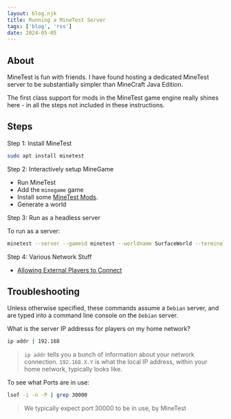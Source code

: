 ```yaml
---
layout: blog.njk
title: Running a MineTest Server
tags: ['blog', 'rss']
date: 2024-05-05
---
```


## About

MineTest is fun with friends. I have found hosting a dedicated MineTest server to be substantially simpler than MineCraft Java Edition. 

The first class support for mods in the MineTest game engine really shines here - in all the steps not included in these instructions.

## Steps

Step 1: Install MineTest

```sh
sudo apt install minetest
```

Step 2: Interactively setup MineGame

- Run MineTest
- Add the `minegame` game
- Install some [MineTest Mods](/blog/minetest/mods/).
- Generate a world

Step  3: Run as a headless server

To run as a server:

```sh
minetest --server --gameid minetest --worldname SurfaceWorld --terminal
```

Step 4: Various Network Stuff

- [Allowing External Players to Connect](https://wiki.minetest.net/Setting_up_a_server#Allowing_external_players_to_connect)

## Troubleshooting

Unless otherwise specified, these commands assume a `Debian` server, and are typed into a command line console on the `Debian` server.

What is the server IP addresss for players on my home network? 

```sh
ip addr | 192.168
```

> `ip addr` tells you a bunch of information about your network connection.
> `192.168.X.Y` is what the local IP address, within your home network, typically looks like.

To see what Ports are in use:

```sh
lsof -i -n -P | grep 30000
```

> We typically expect port 30000 to be in use, by MineTest
